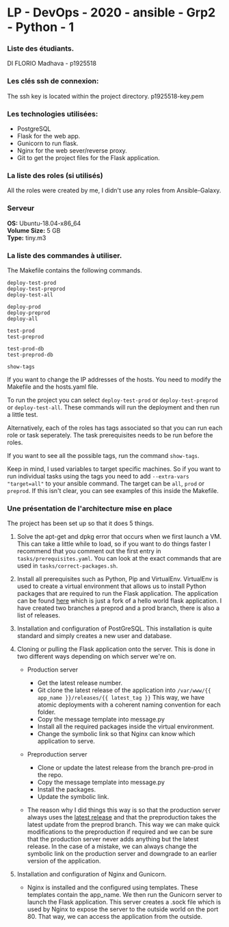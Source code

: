 # LP - DevOps - 2020 - ansible - Grp2 - Python - 1

### Liste des étudiants.

DI FLORIO Madhava - p1925518

### Les clés ssh de connexion:

The ssh key is located within the project directory. p1925518-key.pem

### Les technologies utilisées:

-   PostgreSQL
-   Flask for the web app.
-   Gunicorn to run flask.
-   Nginx for the web sever/reverse proxy.
-   Git to get the project files for the Flask application.

### La liste des roles (si utilisés)

All the roles were created by me, I didn't use any roles from Ansible-Galaxy.

### Serveur

**OS:** Ubuntu-18.04-x86_64  
**Volume Size:** 5 GB  
**Type:** tiny.m3

### La liste des commandes à utiliser.

The Makefile contains the following commands.

```
deploy-test-prod
deploy-test-preprod
deploy-test-all

deploy-prod
deploy-preprod
deploy-all

test-prod
test-preprod

test-prod-db
test-preprod-db

show-tags
```

If you want to change the IP addresses of the hosts. You need to modify the Makefile and the hosts.yaml file.

To run the project you can select `deploy-test-prod` or `deploy-test-preprod` or `deploy-test-all`. These commands will run the deployment and then run a little test.

Alternatively, each of the roles has tags associated so that you can run each role or task seperately. The task prerequisites needs to be run before the roles.

If you want to see all the possible tags, run the command `show-tags`.

Keep in mind, I used variables to target specific machines. So if you want to run individual tasks using the tags you need to add `--extra-vars "target=all"` to your ansible command. The target can be `all`, `prod` or `preprod`. If this isn't clear, you can see examples of this inside the Makefile.

### Une présentation de l'architecture mise en place

The project has been set up so that it does 5 things.

1. Solve the apt-get and dpkg error that occurs when we first launch a VM. This can take a little while to load, so if you want to do things faster I recommend that you comment out the first entry in `tasks/prerequisites.yaml`. You can look at the exact commands that are used in `tasks/correct-packages.sh`.

2. Install all prerequisites such as Python, Pip and VirtualEnv. VirtualEnv is used to create a virtual environment that allows us to install Python packages that are required to run the Flask application. The application can be found [here](https://github.com/mierz00/flask-hello-world) which is just a fork of a hello world flask application. I have created two branches a preprod and a prod branch, there is also a list of releases.

3. Installation and configuration of PostGreSQL. This installation is quite standard and simply creates a new user and database.

4. Cloning or pulling the Flask application onto the server. This is done in two different ways depending on which server we're on.

    - Production server
        - Get the latest release number.
        - Git clone the latest release of the application into `/var/www/{{ app_name }}/releases/{{ latest_tag }}` This way, we have atomic deployments with a coherent naming convention for each folder.
        - Copy the message template into message.py
        - Install all the required packages inside the virtual environment.
        - Change the symbolic link so that Nginx can know which application to serve.
    - Preproduction server

        - Clone or update the latest release from the branch pre-prod in the repo.
        - Copy the message template into message.py
        - Install the packages.
        - Update the symbolic link.

    - The reason why I did things this way is so that the production server always uses the [latest release](https://github.com/mierz00/flask-hello-world/releases) and that the preproduction takes the latest update from the preprod branch. This way we can make quick modifications to the preproduction if required and we can be sure that the production server never adds anything but the latest release. In the case of a mistake, we can always change the symbolic link on the production server and downgrade to an earlier version of the application.

5) Installation and configuration of Nginx and Gunicorn.

    - Nginx is installed and the configured using templates. These templates contain the app_name. We then run the Gunicorn server to launch the Flask application. This server creates a .sock file which is used by Nginx to expose the server to the outside world on the port 80. That way, we can access the application from the outside.
